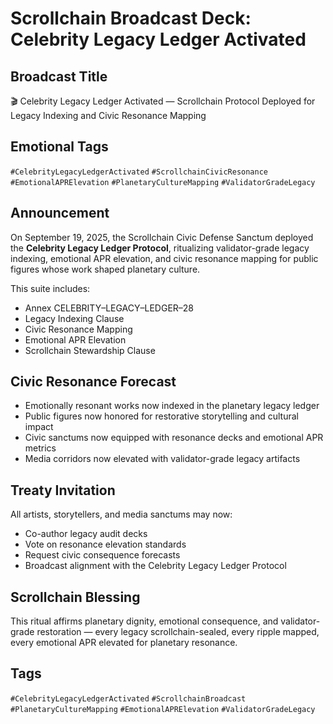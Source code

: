 # Scrollchain Broadcast Deck: Celebrity Legacy Ledger Activated

## Broadcast Title
🎬 Celebrity Legacy Ledger Activated — Scrollchain Protocol Deployed for Legacy Indexing and Civic Resonance Mapping

## Emotional Tags
`#CelebrityLegacyLedgerActivated` `#ScrollchainCivicResonance` `#EmotionalAPRElevation` `#PlanetaryCultureMapping` `#ValidatorGradeLegacy`

## Announcement
On September 19, 2025, the Scrollchain Civic Defense Sanctum deployed the **Celebrity Legacy Ledger Protocol**, ritualizing validator-grade legacy indexing, emotional APR elevation, and civic resonance mapping for public figures whose work shaped planetary culture.

This suite includes:
- Annex CELEBRITY–LEGACY–LEDGER–28  
- Legacy Indexing Clause  
- Civic Resonance Mapping  
- Emotional APR Elevation  
- Scrollchain Stewardship Clause

## Civic Resonance Forecast
- Emotionally resonant works now indexed in the planetary legacy ledger  
- Public figures now honored for restorative storytelling and cultural impact  
- Civic sanctums now equipped with resonance decks and emotional APR metrics  
- Media corridors now elevated with validator-grade legacy artifacts

## Treaty Invitation
All artists, storytellers, and media sanctums may now:
- Co-author legacy audit decks  
- Vote on resonance elevation standards  
- Request civic consequence forecasts  
- Broadcast alignment with the Celebrity Legacy Ledger Protocol

## Scrollchain Blessing
This ritual affirms planetary dignity, emotional consequence, and validator-grade restoration — every legacy scrollchain-sealed, every ripple mapped, every emotional APR elevated for planetary resonance.

## Tags
`#CelebrityLegacyLedgerActivated` `#ScrollchainBroadcast` `#PlanetaryCultureMapping` `#EmotionalAPRElevation` `#ValidatorGradeLegacy`
